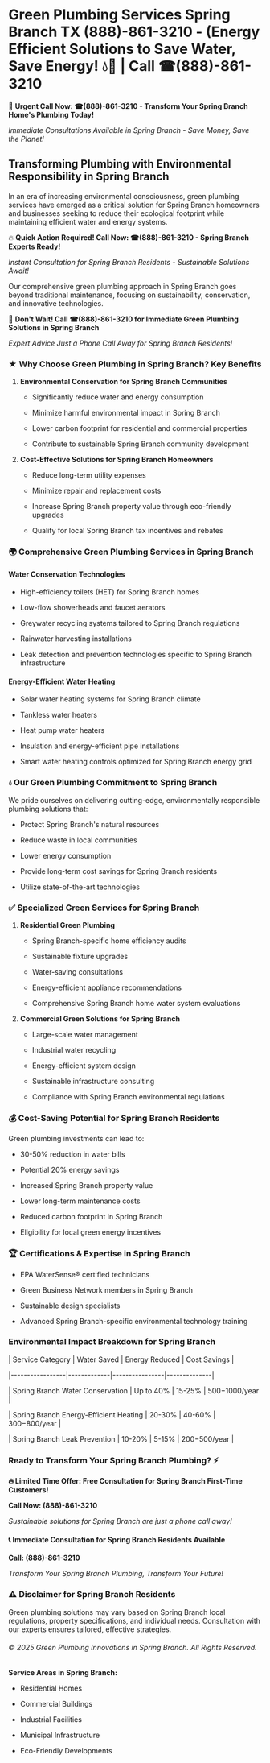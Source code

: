 # Green Plumbing Services Spring Branch TX (888)-861-3210 - (Energy Efficient Solutions to Save Water, Save Energy! 💧🌿 | Call ☎(888)-861-3210

🚨 **Urgent Call Now: ☎(888)-861-3210 - Transform Your Spring Branch Home's Plumbing Today!**
*Immediate Consultations Available in Spring Branch - Save Money, Save the Planet!*

## Transforming Plumbing with Environmental Responsibility in Spring Branch

In an era of increasing environmental consciousness, green plumbing services have emerged as a critical solution for Spring Branch homeowners and businesses seeking to reduce their ecological footprint while maintaining efficient water and energy systems. 

🔥 **Quick Action Required! Call Now: ☎(888)-861-3210 - Spring Branch Experts Ready!**
*Instant Consultation for Spring Branch Residents - Sustainable Solutions Await!*

Our comprehensive green plumbing approach in Spring Branch goes beyond traditional maintenance, focusing on sustainability, conservation, and innovative technologies.

🚨 **Don't Wait! Call ☎(888)-861-3210 for Immediate Green Plumbing Solutions in Spring Branch**
*Expert Advice Just a Phone Call Away for Spring Branch Residents!*

### ★ Why Choose Green Plumbing in Spring Branch? Key Benefits

1. **Environmental Conservation for Spring Branch Communities** 
   - Significantly reduce water and energy consumption
   - Minimize harmful environmental impact in Spring Branch
   - Lower carbon footprint for residential and commercial properties
   - Contribute to sustainable Spring Branch community development

2. **Cost-Effective Solutions for Spring Branch Homeowners** 
   - Reduce long-term utility expenses
   - Minimize repair and replacement costs
   - Increase Spring Branch property value through eco-friendly upgrades
   - Qualify for local Spring Branch tax incentives and rebates

### 🌍 Comprehensive Green Plumbing Services in Spring Branch

#### Water Conservation Technologies
- High-efficiency toilets (HET) for Spring Branch homes
- Low-flow showerheads and faucet aerators
- Greywater recycling systems tailored to Spring Branch regulations
- Rainwater harvesting installations
- Leak detection and prevention technologies specific to Spring Branch infrastructure

#### Energy-Efficient Water Heating
- Solar water heating systems for Spring Branch climate
- Tankless water heaters
- Heat pump water heaters
- Insulation and energy-efficient pipe installations
- Smart water heating controls optimized for Spring Branch energy grid

### 💧 Our Green Plumbing Commitment to Spring Branch

We pride ourselves on delivering cutting-edge, environmentally responsible plumbing solutions that:
- Protect Spring Branch's natural resources
- Reduce waste in local communities
- Lower energy consumption
- Provide long-term cost savings for Spring Branch residents
- Utilize state-of-the-art technologies

### ✅ Specialized Green Services for Spring Branch

1. **Residential Green Plumbing**
   - Spring Branch-specific home efficiency audits
   - Sustainable fixture upgrades
   - Water-saving consultations
   - Energy-efficient appliance recommendations
   - Comprehensive Spring Branch home water system evaluations

2. **Commercial Green Solutions for Spring Branch**
   - Large-scale water management
   - Industrial water recycling
   - Energy-efficient system design
   - Sustainable infrastructure consulting
   - Compliance with Spring Branch environmental regulations

### 💰 Cost-Saving Potential for Spring Branch Residents

Green plumbing investments can lead to:
- 30-50% reduction in water bills
- Potential 20% energy savings
- Increased Spring Branch property value
- Lower long-term maintenance costs
- Reduced carbon footprint in Spring Branch
- Eligibility for local green energy incentives

### 🏆 Certifications & Expertise in Spring Branch

- EPA WaterSense® certified technicians
- Green Business Network members in Spring Branch
- Sustainable design specialists
- Advanced Spring Branch-specific environmental technology training

### Environmental Impact Breakdown for Spring Branch

| Service Category | Water Saved | Energy Reduced | Cost Savings |
|-----------------|-------------|----------------|--------------|
| Spring Branch Water Conservation | Up to 40% | 15-25% | $500-$1000/year |
| Spring Branch Energy-Efficient Heating | 20-30% | 40-60% | $300-$800/year |
| Spring Branch Leak Prevention | 10-20% | 5-15% | $200-$500/year |

### Ready to Transform Your Spring Branch Plumbing? ⚡

**🔥 Limited Time Offer: Free Consultation for Spring Branch First-Time Customers!**

**Call Now: (888)-861-3210**
*Sustainable solutions for Spring Branch are just a phone call away!*

#### 📞 Immediate Consultation for Spring Branch Residents Available

**Call: (888)-861-3210**
*Transform Your Spring Branch Plumbing, Transform Your Future!*

### ⚠️ Disclaimer for Spring Branch Residents

Green plumbing solutions may vary based on Spring Branch local regulations, property specifications, and individual needs. Consultation with our experts ensures tailored, effective strategies.

###### © 2025 Green Plumbing Innovations in Spring Branch. All Rights Reserved.

**Service Areas in Spring Branch:** 
- Residential Homes
- Commercial Buildings
- Industrial Facilities
- Municipal Infrastructure
- Eco-Friendly Developments